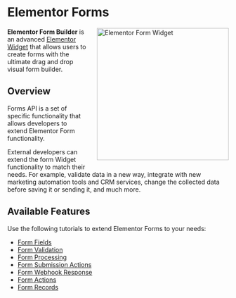 # Elementor Forms

<Badge type="tip" vertical="top" text="Elementor Pro" /> <Badge type="warning" vertical="top" text="Advanced" />

<img src="/assets/img/elementor-form.png" alt="Elementor Form Widget" style="float: right; width: 300px; margin-left: 20px; margin-bottom: 20px;">

**Elementor Form Builder** is an advanced [Elementor Widget](/widgets/) that allows users to create forms with the ultimate drag and drop visual form builder.

## Overview

Forms API is a set of specific functionality that allows developers to extend Elementor Form functionality.

External developers can extend the form Widget functionality to match their needs. For example, validate data in a new way, integrate with new marketing automation tools and CRM services, change the collected data before saving it or sending it, and much more.

## Available Features

Use the following tutorials to extend Elementor Forms to your needs:

* [Form Fields](/forms/form-fields)
* [Form Validation](/forms/form-validation)
* [Form Processing](/forms/form-processing)
* [Form Submission Actions](/forms/form-submission-actions)
* [Form Webhook Response](/forms/form-webhook-response)
* [Form Actions](/forms/form-actions)
* [Form Records](/forms/form-records)
